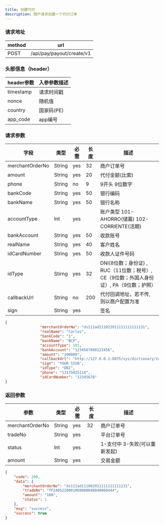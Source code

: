 ```yaml
---
title: 创建代付
description: 商户请求创建一个代付订单
---
```


### 请求地址

| method | url                       |
| ------ | ------------------------- |
| POST   | /api/pay/payout/create/v1 |

### 头部信息（header）

| header参数                  | 入参参数描述  |
|---------------------------|---------|
| timestamp                 | 请求时间戳   |
| nonce                     | 随机值     |
| country                   | 国家码(PE) |
| app_code                  | app编号   |

### 请求参数

| 字段              | 类型   | 必需  | 长度  | 描述                                                       |
|-----------------| ------ |-----|-----|----------------------------------------------------------|
| merchantOrderNo | String | yes | 32  | 商户订单号                                                    |
| amount          | String | yes | 20  | 代付金额(比索)                                                 |
| phone           | String |  no | 9   | 9开头 9位数字                                         |
| bankCode        | String | yes | 50  | 银行编码                                                     |
| bankName        | String | yes | 50  | 银行名称                                                     |
| accountType     | Int    | yes |     | 账户类型 101-AHORRO(储蓄) 102-CORRIENTE(活期)                    |
| bankAccount     | String | yes | 50  | 收款账号                                                     |
| realName        | String | yes | 40  | 客户姓名                                                     |
| idCardNumber    | String | yes | 50  | 收款人证件号码                                                  |
| idType          | Stirng | yes | 32  | DNI(8位数；身份证) ,  RUC（11位数；税号）, CE（9位数；外国人身份证）, PA（9位数；护照） |
| callbackUrl     | String | no  | 200 | 代付回调地址，若不传, 则以商户配置为准                                     |
| sign            | String | yes |     | 签名                                                       |

```json title=请求示例
{
                "merchantOrderNo": "ds111ad111022911111111111131",
                "realName": "Carlos",
                "bankCode": "1",
                "bankName": "BCP",
                "accountType": 101,
                "bankAccount": "1234567890123456",
                "amount": "100000",
                "callbackUrl": "http://127.0.0.1:8075/sys/dictionary/test",
                "sign": "YOUR SIGN",
                "idType": "DNI",
                "phone": "13175025118",
                "idCardNumber": "12345678"
}
```

### 返回参数

| 参数            | 类型   | 必需 | 长度 | 描述                          |
| --------------- | ------ | ---- | ---- | ----------------------------- |
| merchantOrderNo | String | yes  | 32   | 商户订单号                    |
| tradeNo         | String | yes  |      | 平台订单号                    |
| status          | Int | yes  |      | 1-支付中 3-失败(可以重新发起) |
| amount          | String | yes  |      | 交易金额                      |

```json title=返回示例
{
    "code": 200,
    "data": {
        "merchantOrderNo": "ds111ad111002911111111111131",
        "tradeNo": "TF2405220001MX0000048840060444",
        "amount": "100",
        "status": 1
    },
    "msg": "success",
    "success": true
}
```
